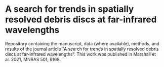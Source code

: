 # A search for trends in spatially resolved debris discs at far-infrared wavelengths

Repository containing the manuscript, data (where available), methods, and results of the journal article "A search for trends in spatially resolved debris discs at far-infrared wavelengths". This work was published in Marshall et al. 2021, MNRAS 501, 6168.
